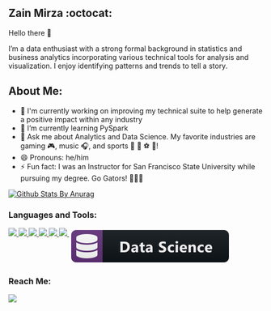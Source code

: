 ## Zain Mirza :octocat:

Hello there 👋

I’m a data enthusiast with a strong formal background in statistics and business analytics incorporating various technical tools for analysis and visualization. I enjoy identifying patterns and trends to tell a story. 

## About Me: 

- 🔭 I'm currently working on improving my technical suite to help generate a positive impact within any industry
- 🌱 I’m currently learning PySpark
- 💬 Ask me about Analytics and Data Science. My favorite industries are gaming 🎮, music 🎧, and sports 🏀 🏈 ⚽️ 🎾!
- 😄 Pronouns: he/him
- ⚡ Fun fact: I was an Instructor for San Francisco State University while pursuing my degree. Go Gators! 🐊💜💛

[![Github Stats By Anurag](https://github-readme-stats.vercel.app/api?username=zainmirza24&show_icons=true&title_color=fff&icon_color=79ff97&text_color=9f9f9f&bg_color=151515)](https://github.com/zainmirza24/github-readme-stats)

### Languages and Tools:
<!-- For more icons please follow  https://github.com/MikeCodesDotNET/ColoredBadges -->
<p align="left">
 <a href="#">
    <img src="https://img.shields.io/badge/Python-FFD43B?style=for-the-badge&logo=python&logoColor=blue">
  </a>
 <a href="#">
    <img src="https://img.shields.io/badge/R-276DC3?style=for-the-badge&logo=r&logoColor=white">
  </a>
<a href="#">
    <img src="https://img.shields.io/badge/PostgreSQL-316192?style=for-the-badge&logo=postgresql&logoColor=white">
  </a>
<a href="#">
    <img src="https://img.shields.io/badge/MySQL-005C84?style=for-the-badge&logo=mysql&logoColor=white">
   </a> 
 <a href="#">
    <img src="https://img.shields.io/badge/Tableau-E97627?style=for-the-badge&logo=Tableau&logoColor=white">
  </a>
<a href="#">
    <img src="https://img.shields.io/badge/-LeetCode-FFA116?style=for-the-badge&logo=LeetCode&logoColor=black">
  </a>
<a href="#">
    <img src="https://raw.githubusercontent.com/8bithemant/8bithemant/master/svg/dev/misc/datascience.svg" alt="datascience" style="vertical-align:top; margin:4px">
  </a>

 
</p>

### Reach Me:
<p align="left">

  <a href="https://www.linkedin.com/in/zainmirza24">
    <img src="https://img.shields.io/badge/LinkedIn-0077B5?style=for-the-badge&logo=linkedin&logoColor=white">
  </a>
  

<!--
**zainmirza24/zainmirza24** is a ✨ _special_ ✨ repository because its `README.md` (this file) appears on your GitHub profile.

Here are some ideas to get you started:

- 🔭 I’m currently working on ...
- 🌱 I’m currently learning ...
- 👯 I’m looking to collaborate on ...
- 🤔 I’m looking for help with ...
- 💬 Ask me about ...
- 📫 How to reach me: ...
- 😄 Pronouns: ...
- ⚡ Fun fact: ...
-->
